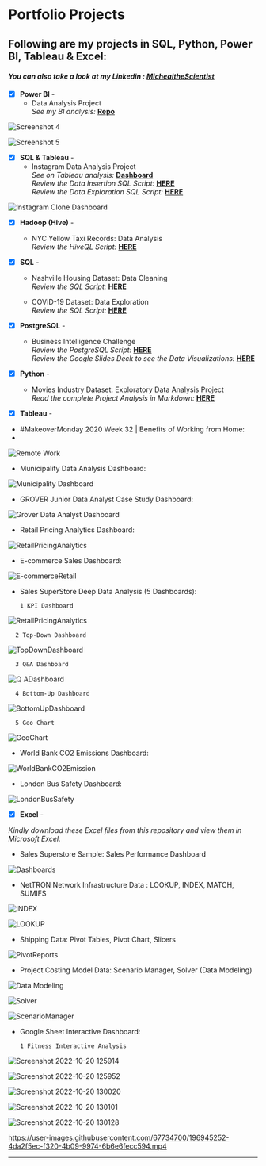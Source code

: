 # Portfolio Projects
## Following are my projects in SQL, Python, Power BI, Tableau & Excel: <br />
#### *You can also take a look at my Linkedin : [MichealtheScientist](https://www.linkedin.com/in/mikethescientist/)* <br />


- [x] **Power BI** - 
  - Data Analysis Project<br />
*See my BI analysis:* **[Repo](https://github.com/micheal0034/Data-Analysis-Projects-Updated/tree/main/Power%20BI)**<br />

![Screenshot 4](https://user-images.githubusercontent.com/67734700/196946840-1d5ad28b-157d-4a2e-98df-85c849d1f88f.png)

![Screenshot 5](https://user-images.githubusercontent.com/67734700/196946883-ef80652f-af18-4d19-a8d8-f04778e8f88f.png)


- [x] **SQL & Tableau** - 
  - Instagram Data Analysis Project<br />
*See on Tableau analysis:* **[Dashboard](https://github.com/micheal0034/Data-Analysis-Projects-Updated/tree/main/Other%20Visuals)**<br />
*Review the Data Insertion SQL Script:* **[HERE](https://github.com/micheal0034/Data-Analysis-Projects-Updated/blob/main/SQL/Instagram%20Clone%20SQL%20-%20Database%20%26%20Inserting%20Data.sql)**<br />
*Review the Data Exploration SQL Script:* **[HERE](https://github.com/micheal0034/Data-Analysis-Projects-Updated/blob/main/SQL/Instagram%20Clone%20SQL%20-%20Exploratory%20Data%20Analysis.sql)**<br />

![Instagram Clone Dashboard](https://user-images.githubusercontent.com/67734700/196936195-0d4c9bd2-eb54-47a8-9aff-cf8bba05ac1c.png)

- [x] **Hadoop (Hive)** - 
  - NYC Yellow Taxi Records: Data Analysis <br />
*Review the HiveQL Script:* **[HERE](https://github.com/micheal0034/Data-Analysis-Projects-Updated/blob/main/Hadoop(Hive)%20-%20NYC%20Yellow%20Taxi.txt)**<br />



- [x] **SQL** - 
  - Nashville Housing Dataset: Data Cleaning <br />
*Review the SQL Script:* **[HERE](https://github.com/micheal0034/Data-Analysis-Projects-Updated/blob/main/SQL/SQL%20-%20Data%20Cleaning.sql)**<br />

  - COVID-19 Dataset: Data Exploration  <br />
*Review the SQL Script:* **[HERE](https://github.com/micheal0034/Data-Analysis-Projects-Updated/blob/main/SQL/SQL%20-%20Data%20Exploration.sql)**<br />



- [x] **PostgreSQL** - 
  - Business Intelligence Challenge <br />
*Review the PostgreSQL Script:* **[HERE](https://github.com/micheal0034/Data-Analysis-Projects-Updated/blob/main/PostgreSQL-BI-CHALLENGE)**<br />
*Review the Google Slides Deck to see the Data Visualizations:* **[HERE](https://drive.google.com/file/d/1MRk8DCbdF8Jfo2j5NsjG6NaClFHpeeIl/view?usp=sharing)**<br />



- [x] **Python** - 
  - Movies Industry Dataset: Exploratory Data Analysis Project <br />
*Read the complete Project Analysis in Markdown:* **[HERE](https://github.com/micheal0034/Data-Analysis-Projects-Updated/blob/main/Python%20-%20Movie%20Industry%20EDA%20Project.ipynb)**<br />



- [x] **Tableau** - 
- #MakeoverMonday 2020 Week 32 | Benefits of Working from Home: 
- 
![Remote Work](https://user-images.githubusercontent.com/67734700/196939379-b0bb0682-0946-491a-a24a-3f53e0cf8d87.png)

 
- Municipality Data Analysis Dashboard: 

![Municipality Dashboard](https://user-images.githubusercontent.com/67734700/196939459-c752905b-46eb-40c6-9986-6a527636be2b.png)


- GROVER Junior Data Analyst Case Study Dashboard: 

![Grover Data Analyst Dashboard](https://user-images.githubusercontent.com/67734700/196939517-125d989b-3c20-4ff9-816f-61f909df0bb2.png)

- Retail Pricing Analytics Dashboard: 

![RetailPricingAnalytics](https://user-images.githubusercontent.com/67734700/196939571-6840a62f-61b9-455c-8332-46876faf0153.png)


- E-commerce Sales Dashboard: 

![E-commerceRetail](https://user-images.githubusercontent.com/67734700/196939626-81f2107c-f045-47d8-80dd-56c06304c262.png)



- Sales SuperStore Deep Data Analysis (5 Dashboards): 
      
      1 KPI Dashboard

![RetailPricingAnalytics](https://user-images.githubusercontent.com/67734700/196939701-615ad01b-fe87-489e-bc7b-871a58397033.png)


      2 Top-Down Dashboard
      
![TopDownDashboard](https://user-images.githubusercontent.com/67734700/196939728-54f3d91a-0070-4322-be8a-113da208baa7.png)


      3 Q&A Dashboard
      
![Q ADashboard](https://user-images.githubusercontent.com/67734700/196939756-8dbd99c6-9900-4c6a-a555-ff4a99c9b0eb.png)


      4 Bottom-Up Dashboard
      
![BottomUpDashboard](https://user-images.githubusercontent.com/67734700/196939798-be984eb4-1b06-4d18-a9f6-b49ed3b010b5.png)


      5 Geo Chart
      
![GeoChart](https://user-images.githubusercontent.com/67734700/196939830-02cbf76d-8c2e-44ce-acc7-f14400d60f10.png)




- World Bank CO2 Emissions Dashboard: 

![WorldBankCO2Emission](https://user-images.githubusercontent.com/67734700/196939876-987ef726-8912-4295-9536-ee7a82abd072.png)

- London Bus Safety Dashboard: 

![LondonBusSafety](https://user-images.githubusercontent.com/67734700/196939922-581a9b2a-37d3-4c78-89f6-c22cfb7b05f1.png)

- [x] **Excel** - 

*Kindly download these Excel files from this repository and view them in Microsoft Excel.*


- Sales Superstore Sample: Sales Performance Dashboard <br />

![Dashboards](https://user-images.githubusercontent.com/67734700/196940252-4e12ac65-fedf-4766-b188-9d44e7f233fa.png)

- NetTRON Network Infrastructure Data : LOOKUP, INDEX, MATCH, SUMIFS <br />

![INDEX](https://user-images.githubusercontent.com/67734700/196940029-4d65f123-e427-4479-aa6b-e48bea732f28.png)


![LOOKUP](https://user-images.githubusercontent.com/67734700/196940048-855f537e-695f-4b8d-afc5-c165a1db929b.png)



- Shipping Data: Pivot Tables, Pivot Chart, Slicers <br />

![PivotReports](https://user-images.githubusercontent.com/67734700/196940100-24a99d05-e72b-444a-84cc-4decc1175a53.png)



- Project Costing Model Data: Scenario Manager, Solver (Data Modeling)

![Data Modeling](https://user-images.githubusercontent.com/67734700/196940139-149b0359-14ae-4a4c-87fc-485d970b5619.png)

![Solver](https://user-images.githubusercontent.com/67734700/196940196-646ab0f3-c99c-448a-b2ff-2ca9be7bd645.png)

![ScenarioManager](https://user-images.githubusercontent.com/67734700/196940226-5deb8628-941f-4a9e-9caa-1f3715d4fca4.png)


- Google Sheet Interactive Dashboard: 
      
      1 Fitness Interactive Analysis

![Screenshot 2022-10-20 125914](https://user-images.githubusercontent.com/67734700/196943999-c5b35c11-22bc-4728-8b1e-eddc9e23d01c.png)

![Screenshot 2022-10-20 125952](https://user-images.githubusercontent.com/67734700/196944064-6c59731d-7f72-44ae-9c88-ef4eac54de46.png)

![Screenshot 2022-10-20 130020](https://user-images.githubusercontent.com/67734700/196944098-f4e54e4e-a11e-4062-aba3-a623488471bd.png)

![Screenshot 2022-10-20 130101](https://user-images.githubusercontent.com/67734700/196944110-93c2bbce-e8fb-4fb2-b32d-27c5c05b9246.png)

![Screenshot 2022-10-20 130128](https://user-images.githubusercontent.com/67734700/196944112-54b077ca-ca3e-4b33-82c0-55dc2bf47e8d.png)




https://user-images.githubusercontent.com/67734700/196945252-4da2f5ec-f320-4b09-9974-6b6e6fecc594.mp4




--------------------------------------------------------------------------------------------------------------------------------------------------------------------------------
